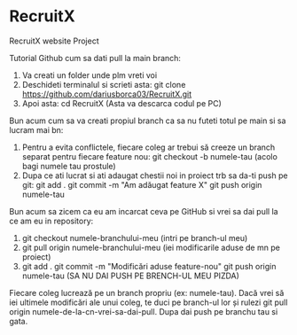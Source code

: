 # RecruitX

RecruitX website Project

Tutorial Github cum sa dati pull la main branch:

1. Va creati un folder unde plm vreti voi
2. Deschideti terminalul si scrieti asta: git clone https://github.com/dariusborca03/RecruitX.git
3. Apoi asta: cd RecruitX (Asta va descarca codul pe PC)

Bun acum cum sa va creati propiul branch ca sa nu futeti totul pe main si sa lucram mai bn:

1. Pentru a evita conflictele, fiecare coleg ar trebui să creeze un branch separat pentru fiecare feature nou:
   git checkout -b numele-tau (acolo bagi numele tau prostule)
2. Dupa ce ati lucrat si ati adaugat chestii noi in proiect trb sa da-ti push pe git:
   git add .
   git commit -m "Am adăugat feature X"
   git push origin numele-tau

Bun acum sa zicem ca eu am incarcat ceva pe GitHub si vrei sa dai pull la ce am eu in repository:

1. git checkout numele-branchului-meu (intri pe branch-ul meu)
2. git pull origin numele-branchului-meu (iei modificarile aduse de mn pe proiect)
3. git add .
   git commit -m "Modificări aduse feature-nou"
   git push origin numele-tau (SA NU DAI PUSH PE BRENCH-UL MEU PIZDA)

Fiecare coleg lucrează pe un branch propriu (ex: numele-tau).
Dacă vrei să iei ultimele modificări ale unui coleg, te duci pe branch-ul lor și rulezi git pull origin numele-de-la-cn-vrei-sa-dai-pull.
Dupa dai push pe branchu tau si gata.
